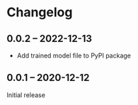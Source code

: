 # Changelog

## 0.0.2 – 2022-12-13

- Add trained model file to PyPI package

## 0.0.1 – 2020-12-12

Initial release
